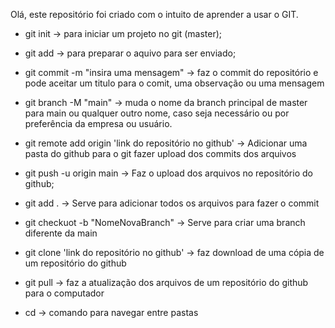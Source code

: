 Olá, este repositório foi criado com o intuito de aprender a usar o GIT.

- git init -> para iniciar um projeto no git (master);

- git add ->  para preparar o aquivo para ser enviado;

- git commit -m "insira uma mensagem" -> faz o commit do repositório e pode aceitar um titulo para o comit, uma observação ou uma mensagem

- git branch -M "main" -> muda o nome da branch principal de master para main ou qualquer outro nome, caso seja necessário ou por preferência da empresa ou usuário.

- git remote add origin 'link do repositório no github' -> Adicionar uma pasta do github para o git fazer upload dos commits dos arquivos

- git push -u origin main -> Faz o upload dos arquivos no repositório do github;

- git add . -> Serve para adicionar todos os arquivos para fazer o commit

- git checkuot -b "NomeNovaBranch" -> Serve para criar uma branch diferente da main

- git clone 'link do repositório no github' -> faz download de uma cópia de um repositório do github

- git pull -> faz a atualização dos arquivos de um repositório do github para o computador

- cd -> comando para navegar entre pastas